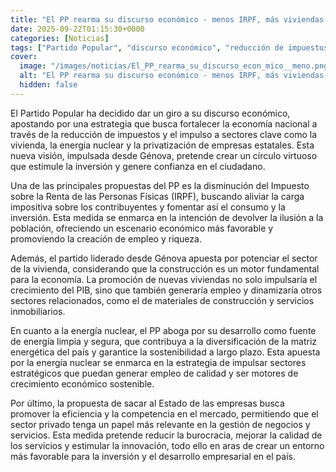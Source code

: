 ```yaml
---
title: "El PP rearma su discurso económico - menos IRPF, más viviendas, energía nuclear y sacar al Estado de las empresas"
date: 2025-09-22T01:15:30+0000
categories: [Noticias]
tags: ["Partido Popular", "discurso económico", "reducción de impuestos", "vivienda", "energía nuclear", "privatización de empresas estatales", "SEO."]
cover:
  image: "/images/noticias/El_PP_rearma_su_discurso_econ_mico__meno.png"
  alt: "El PP rearma su discurso económico - menos IRPF, más viviendas, energía nuclear y sacar al Estado de las empresas"
  hidden: false
---
```


El Partido Popular ha decidido dar un giro a su discurso económico, apostando por una estrategia que busca fortalecer la economía nacional a través de la reducción de impuestos y el impulso a sectores clave como la vivienda, la energía nuclear y la privatización de empresas estatales. Esta nueva visión, impulsada desde Génova, pretende crear un círculo virtuoso que estimule la inversión y genere confianza en el ciudadano.

Una de las principales propuestas del PP es la disminución del Impuesto sobre la Renta de las Personas Físicas (IRPF), buscando aliviar la carga impositiva sobre los contribuyentes y fomentar así el consumo y la inversión. Esta medida se enmarca en la intención de devolver la ilusión a la población, ofreciendo un escenario económico más favorable y promoviendo la creación de empleo y riqueza.

Además, el partido liderado desde Génova apuesta por potenciar el sector de la vivienda, considerando que la construcción es un motor fundamental para la economía. La promoción de nuevas viviendas no solo impulsaría el crecimiento del PIB, sino que también generaría empleo y dinamizaría otros sectores relacionados, como el de materiales de construcción y servicios inmobiliarios.

En cuanto a la energía nuclear, el PP aboga por su desarrollo como fuente de energía limpia y segura, que contribuya a la diversificación de la matriz energética del país y garantice la sostenibilidad a largo plazo. Esta apuesta por la energía nuclear se enmarca en la estrategia de impulsar sectores estratégicos que puedan generar empleo de calidad y ser motores de crecimiento económico sostenible.

Por último, la propuesta de sacar al Estado de las empresas busca promover la eficiencia y la competencia en el mercado, permitiendo que el sector privado tenga un papel más relevante en la gestión de negocios y servicios. Esta medida pretende reducir la burocracia, mejorar la calidad de los servicios y estimular la innovación, todo ello en aras de crear un entorno más favorable para la inversión y el desarrollo empresarial en el país.
